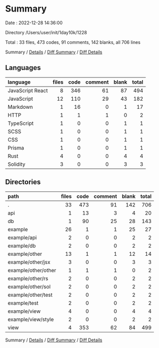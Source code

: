 # Summary

Date : 2022-12-28 14:36:00

Directory /Users/user/init/1day10k/1228

Total : 33 files,  473 codes, 91 comments, 142 blanks, all 706 lines

Summary / [Details](details.md) / [Diff Summary](diff.md) / [Diff Details](diff-details.md)

## Languages
| language | files | code | comment | blank | total |
| :--- | ---: | ---: | ---: | ---: | ---: |
| JavaScript React | 8 | 346 | 61 | 87 | 494 |
| JavaScript | 12 | 110 | 29 | 43 | 182 |
| Markdown | 1 | 16 | 0 | 1 | 17 |
| HTTP | 1 | 1 | 1 | 0 | 2 |
| TypeScript | 1 | 0 | 0 | 1 | 1 |
| SCSS | 1 | 0 | 0 | 1 | 1 |
| CSS | 1 | 0 | 0 | 1 | 1 |
| Prisma | 1 | 0 | 0 | 1 | 1 |
| Rust | 4 | 0 | 0 | 4 | 4 |
| Solidity | 3 | 0 | 0 | 3 | 3 |

## Directories
| path | files | code | comment | blank | total |
| :--- | ---: | ---: | ---: | ---: | ---: |
| . | 33 | 473 | 91 | 142 | 706 |
| api | 1 | 13 | 3 | 4 | 20 |
| db | 1 | 90 | 25 | 28 | 143 |
| example | 26 | 1 | 1 | 25 | 27 |
| example/api | 2 | 0 | 0 | 2 | 2 |
| example/db | 2 | 0 | 0 | 2 | 2 |
| example/other | 13 | 1 | 1 | 12 | 14 |
| example/other/jsx | 3 | 0 | 0 | 3 | 3 |
| example/other/other | 1 | 1 | 1 | 0 | 2 |
| example/other/rs | 2 | 0 | 0 | 2 | 2 |
| example/other/sol | 2 | 0 | 0 | 2 | 2 |
| example/other/test | 2 | 0 | 0 | 2 | 2 |
| example/test | 2 | 0 | 0 | 2 | 2 |
| example/view | 4 | 0 | 0 | 4 | 4 |
| example/view/style | 2 | 0 | 0 | 2 | 2 |
| view | 4 | 353 | 62 | 84 | 499 |

Summary / [Details](details.md) / [Diff Summary](diff.md) / [Diff Details](diff-details.md)